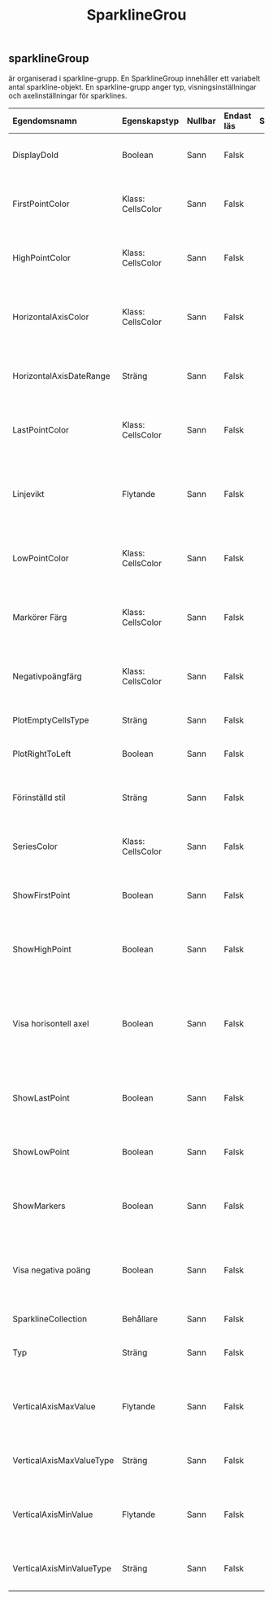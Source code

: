﻿---
title: SparklineGrou
second_title: Aspose.Cells Cloud Documen
type: docs
url: /sv/specification/model/sparklinegroup/
description: "Aspose.Cells Molnmodellspecifikation: SparklineGroup. Hantera enkelt Excel och andra kalkylarksdokument med funktioner som att öppna, generera, redigera, dela, slå samman, jämföra och konvertera"
kwords: Excel, Office, Kalkylblad, Cloud REST API, SparklineGroup
weight: 50
---
## **sparklineGroup**

 är organiserad i sparkline-grupp. En SparklineGroup innehåller ett variabelt antal sparkline-objekt. En sparkline-grupp anger typ, visningsinställningar och axelinställningar för sparklines.

| Egendomsnamn| Egenskapstyp| Nullbar| Endast läs| Standardvärde| Beskrivning|
|:- |:- |:- |:- |:- |:- |
| DisplayDold| Boolean| Sann| Falsk|| Anger om data ska visas i dolda rader och kolumner.|
| FirstPointColor| Klass: CellsColor| Sann| Falsk|| Hämtar och ställer in färgen på den första datapunkten i sparklinegruppen.|
| HighPointColor| Klass: CellsColor| Sann| Falsk|| Hämtar och ställer in färgen på de högsta datapunkterna i sparklinegruppen.|
| HorizontalAxisColor| Klass: CellsColor| Sann| Falsk|| Hämtar och ställer in färgen på den horisontella axeln i sparklinegruppen.|
| HorizontalAxisDateRange| Sträng| Sann| Falsk||Representerar intervallet som innehåller datumvärdena för sparklinedata.|
| LastPointColor| Klass: CellsColor| Sann| Falsk|| Hämtar och ställer in färgen på den sista datapunkten i sparklinegruppen.|
| Linjevikt| Flytande| Sann| Falsk|| Hämtar och ställer in linjevikten i varje linje sparkline i sparklinegruppen, i enheten för poäng.|
| LowPointColor| Klass: CellsColor| Sann| Falsk|| Hämtar och ställer in färgen på de lägsta datapunkterna i sparklinegruppen.|
| Markörer Färg| Klass: CellsColor| Sann| Falsk|| Hämtar och ställer in färgen på punkterna i varje linje sparkline i sparklinegruppen.|
| Negativpoängfärg| Klass: CellsColor| Sann| Falsk|| Hämtar och ställer in färgen på de negativa värdena på sparklinegruppen.|
| PlotEmptyCellsType| Sträng| Sann| Falsk|| Indikerar hur tomma celler plottas.|
| PlotRightToLeft| Boolean| Sann| Falsk|| Indikerar om plotdata är från höger till vänster.|
| Förinställd stil| Sträng| Sann| Falsk|| Hämtar och ställer in den förinställda stiltypen för sparklinegruppen.|
| SeriesColor| Klass: CellsColor| Sann| Falsk|| Får och ställer in färgen på sparklines i sparklinegruppen.|
| ShowFirstPoint| Boolean| Sann| Falsk||Indikerar om den första datapunkten i sparklinegruppen ska markeras.|
| ShowHighPoint| Boolean| Sann| Falsk|| Indikerar om de högsta punkterna med data i sparklinegruppen ska markeras.|
| Visa horisontell axel| Boolean| Sann| Falsk|| Indikerar om sparklinjens horisontella axel ska visas. Den horisontella axeln visas om gnistlinjen har data som korsar nollaxeln.|
| ShowLastPoint| Boolean| Sann| Falsk|| Indikerar om den sista datapunkten i sparklinegruppen ska markeras.|
| ShowLowPoint| Boolean| Sann| Falsk|| Indikerar om de lägsta datapunkterna i sparklinegruppen ska markeras.|
| ShowMarkers| Boolean| Sann| Falsk|| Indikerar om varje punkt i varje linje sparkline i sparklinegruppen ska markeras.|
| Visa negativa poäng| Boolean| Sann| Falsk|| Indikerar om de negativa värdena på sparklinegruppen ska markeras med en annan färg eller markör.|
| SparklineCollection| Behållare| Sann| Falsk|| Får samlingen av objektet.|
| Typ| Sträng| Sann| Falsk|| Indikerar sparkline-typen för sparklinegruppen.|
| VerticalAxisMaxValue| Flytande| Sann| Falsk||Hämtar och ställer in det anpassade maxvärdet för den vertikala axeln.|
| VerticalAxisMaxValueType| Sträng| Sann| Falsk|| Representerar den vertikala axelns maximala värdetyp.|
| VerticalAxisMinValue| Flytande| Sann| Falsk|| Hämtar och ställer in det anpassade minimivärdet för den vertikala axeln.|
| VerticalAxisMinValueType| Sträng| Sann| Falsk|| Representerar den vertikala axelns minimivärdetyp.|

